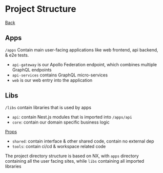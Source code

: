 # Project Structure

[Back](../../README.md)

## Apps

`/apps` Contain main user-facing applications like web frontend, api backend, & e2e tests.

- `api-gateway` is our Apollo Federation endpoint, which combines multiple GraphQL endpoints
- `api-services` contains GraphQL micro-services
- `web` is our web entry into the application

## Libs

`/libs` contain libraries that is used by apps

- `api`: contain Nest.js modules that is imported into `/apps/api`
- `core`: contain our domain specific business logic

<!-- [Graph](libs/core/graph/README.md) -->
<!-- [Model](libs/core/model/README.md) -->
<!-- [Node](libs/core/node/README.md) -->

[Props](../../libs/core/props/README.md)

<!-- [Traversal](libs/core/traversal/README.md) -->
<!-- [Tree](libs/core/tree/README.md) -->

- `shared`: contain interface & other shared code, contain no external dep
- `tools`: contain ci/cd & workspace related code

The project directory structure is based on NX, with `apps` directory containing all the user facing sites, while `libs` containing all imported libraries
